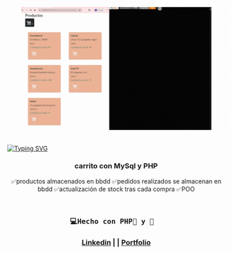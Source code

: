 <div id="header" align="center">
   <img src="videoCarrito.gif" width="800"/>
</div>
<br> 

<a href="https://git.io/typing-svg"><img src="https://readme-typing-svg.demolab.com?font=Fira+Code&weight=600&size=30&duration=4000&pause=500&color=F75EAC&width=435&lines=%F0%9F%92%BBCarrito+MySql+POO" alt="Typing SVG" /></a>
 

<div id="badge" align="center">

    
<div/> 
  
### carrito con MySql y PHP
✅productos almacenados en bbdd
✅pedidos realizados se almacenan en bbdd
✅actualización de stock tras cada compra
✅POO

 
</br>

  <h3  align="center">
    <pre>💻Hecho con PHP🐘 y 💝  </pre> 
  <h3/>
 
  <a href="https://www.linkedin.com/in/emmily-santos-a6851327b?utm_source=share&utm_campaign=share_via&utm_content=profile&utm_medium=android_app">Linkedin</a> | |
  <a href="https://emmilyportfoliosantos.000webhostapp.com/portfolio/index.php">Portfolio</a>
